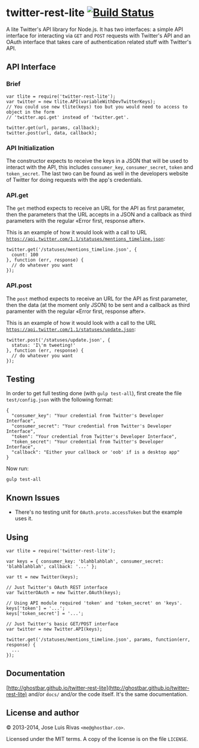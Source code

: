 twitter-rest-lite [![Build Status](https://secure.travis-ci.org/ghostbar/twitter-rest-lite.png)](http://travis-ci.org/ghostbar/twitter-rest-lite)
=================

A lite Twitter's API library for Node.js. It has two interfaces: a simple API interface for interacting via `GET` and `POST` requests with Twitter's API and an OAuth interface that takes care of authentication related stuff with Twitter's API.

API Interface
-------------

### Brief

    var tlite = require('twitter-rest-lite');
    var twitter = new tlite.API(variableWithDevTwitterKeys);
    // You could use new tlite(keys) too but you would need to access to object in the form
    // 'twitter.api.get' instead of 'twitter.get'.

    twitter.get(url, params, callback);
    twitter.post(url, data, callback);

### API Initialization

The constructor expects to receive the keys in a JSON that will be used to interact with the API, this includes `consumer_key`, `consumer_secret`, `token` and `token_secret`. The last two can be found as well in the developers website of Twitter for doing requests with the app's credentials.

### API.get

The `get` method expects to receive an URL for the API as first parameter, then the parameters that the URL accepts in a JSON and a callback as third parameters with the regular «Error first, response after».

This is an example of how it would look with a call to URL [`https://api.twitter.com/1.1/statuses/mentions_timeline.json`](https://dev.twitter.com/docs/api/1.1/get/statuses/mentions_timeline):

    twitter.get('/statuses/mentions_timeline.json', {
      count: 100
    }, function (err, response) {
      // do whatever you want
    });

### API.post

The `post` method expects to receive an URL for the API as first parameter, then the data (at the moment only JSON) to be sent and a callback as third paramenter with the regular «Error first, response after».

This is an example of how it would look with a call to the URL [`https://api.twitter.com/1.1/statuses/update.json`](https://dev.twitter.com/docs/api/1.1/post/statuses/update):

    twitter.post('/statuses/update.json', {
      status: 'I\'m tweeting!'
    }, function (err, response) {
      // do whatever you want
    });

Testing
-------

In order to get full testing done (with `gulp test-all`), first create the file `test/config.json` with the following format:

    {
      "consumer_key": "Your credential from Twitter's Developer Interface",
      "consumer_secret": "Your credential from Twitter's Developer Interface",
      "token": "Your credential from Twitter's Developer Interface",
      "token_secret": "Your credential from Twitter's Developer Interface",
      "callback": "Either your callback or 'oob' if is a desktop app"
    }

Now run:

    gulp test-all

Known Issues
------------

- There's no testing unit for `OAuth.proto.accessToken` but the example uses it.

Using
-----

    var tlite = require('twitter-rest-lite');

    var keys = { consumer_key: 'blahblahblah', consumer_secret: 'blahblahblah', callback: '...' };

    var tt = new Twitter(keys);

    // Just Twitter's OAuth REST interface
    var TwitterOAuth = new Twitter.OAuth(keys);

    // Using API module required 'token' and 'token_secret' on 'keys'.
    keys['token'] = '...';
    keys['token_secret'] = '...';

    // Just Twitter's basic GET/POST interface
    var twitter = new Twitter.API(keys);

    twitter.get('/statuses/mentions_timeline.json', params, function(err, response) {
      ...
    });


Documentation
-------------

[http://ghostbar.github.io/twitter-rest-lite](http://ghostbar.github.io/twitter-rest-lite) and/or
`docs/` and/or the code itself. It's the same documentation.

License and author
------------------

© 2013-2014, Jose Luis Rivas `<me@ghostbar.co>`. 

Licensed under the MIT terms. A copy of the license is on the file `LICENSE`.
